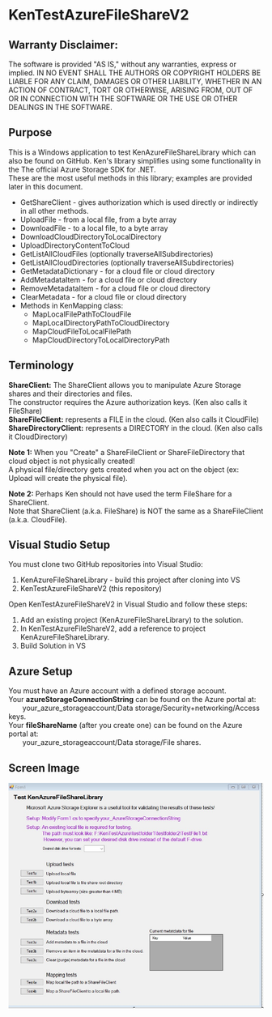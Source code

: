 ﻿# KenTestAzureFileShareV2
## Warranty Disclaimer:
The software is provided "AS IS," without any warranties, express or implied. 
IN NO EVENT SHALL THE AUTHORS OR COPYRIGHT HOLDERS BE LIABLE FOR ANY CLAIM, DAMAGES OR OTHER LIABILITY, 
WHETHER IN AN ACTION OF CONTRACT, TORT OR OTHERWISE, ARISING FROM, OUT OF OR IN CONNECTION WITH THE SOFTWARE OR 
THE USE OR OTHER DEALINGS IN THE SOFTWARE.
## Purpose
This is a Windows application to test KenAzureFileShareLibrary which can also be found on GitHub.
Ken's library simplifies using some functionality in the The official Azure Storage SDK for .NET.   
These are the most useful methods in this library; examples are provided later in this document.
- GetShareClient - gives authorization which is used directly or indirectly in all other methods.
- UploadFile - from a local file, from a byte array
- DownloadFile - to a local file, to a byte array
- DownloadCloudDirectoryToLocalDirectory
- UploadDirectoryContentToCloud
- GetListAllCloudFiles (optionally traverseAllSubdirectories)
- GetListAllCloudDirectories (optionally traverseAllSubdirectories)
- GetMetadataDictionary - for a cloud file or cloud directory
- AddMetadataItem - for a cloud file or cloud directory
- RemoveMetadataItem - for a cloud file or cloud directory
- ClearMetadata - for a cloud file or cloud directory
- Methods in KenMapping class:
    - MapLocalFilePathToCloudFile
    - MapLocalDirectoryPathToCloudDirectory
    - MapCloudFileToLocalFilePath
    - MapCloudDirectoryToLocalDirectoryPath

## Terminology 
**ShareClient:**          The ShareClient allows you to manipulate Azure Storage shares and their directories and files.    
                          The constructor requires the Azure authorization keys.   (Ken also calls it FileShare)   
**ShareFileClient:**      represents a FILE in the cloud.      (Ken also calls it CloudFile)   
**ShareDirectoryClient:** represents a DIRECTORY in the cloud. (Ken also calls it CloudDirectory)

**Note 1:** When you "Create" a ShareFileClient or ShareFileDirectory that cloud object is not physically created!   
A physical file/directory gets created when you act on the object (ex: Upload will create the physical file).

**Note 2:** Perhaps Ken should not have used the term FileShare for a ShareClient.  
Note that ShareClient (a.k.a. FileShare) is NOT the same as a ShareFileClient (a.k.a. CloudFile).

## Visual Studio Setup
You must clone two GitHub repositories into Visual Studio:
 1. KenAzureFileShareLibrary - build this project after cloning into VS
 2. KenTestAzureFileShareV2 (this repository)

 Open KenTestAzureFileShareV2 in Visual Studio and follow these steps:
  1. Add an existing project (KenAzureFileShareLibrary) to the solution.
  1. In KenTestAzureFileShareV2, add a reference to project KenAzureFileShareLibrary.
  1. Build Solution in VS

## Azure Setup
You must have an Azure account with a defined storage account.   
Your **azureStorageConnectionString** can be found on the Azure portal at:    
&nbsp;&nbsp;&nbsp;&nbsp;&nbsp;&nbsp;&nbsp;your_azure_storageaccount/Data storage/Security+networking/Access keys.    
Your **fileShareName** (after you create one) can be found on the Azure portal at:    
&nbsp;&nbsp;&nbsp;&nbsp;&nbsp;&nbsp;&nbsp;your_azure_storageaccount/Data storage/File shares.

## Screen Image
![Form1 screen image](Images/Form1Image.jpg)